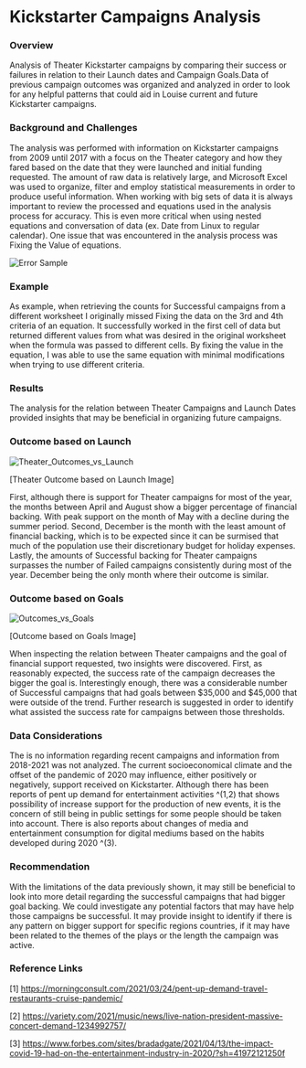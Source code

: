 # Kickstarter Campaigns Analysis  

### **Overview** ### 
Analysis of Theater Kickstarter campaigns by comparing their success or failures in relation to their Launch dates and Campaign Goals.Data of 
previous campaign outcomes was organized and analyzed in order to look for any helpful patterns that could aid in Louise current 
and future Kickstarter campaigns. 

### **Background and Challenges**
The analysis was performed with information on Kickstarter campaigns from 2009 until 2017 with a focus on the Theater category and how 
they fared based on the date that they were launched and initial funding requested. The amount of raw data is relatively large, and 
Microsoft Excel was used to organize, filter and employ statistical measurements in order to produce useful information. 
When working with big sets of data it is always important to review the processed and equations used in the analysis process for accuracy. 
This is even more critical when using nested equations and conversation of data (ex. Date from Linux to regular calendar). One issue that 
was encountered in the analysis process was Fixing the Value of equations. 

![Error Sample](https://user-images.githubusercontent.com/85839235/123565968-8879a980-d78c-11eb-9ccc-ffe8a7509833.png)

### Example
As example, when retrieving the counts for Successful campaigns from a different worksheet I originally missed Fixing the data on the 3rd 
and 4th criteria of an equation. It successfully worked in the first cell of data but returned different values from what was desired in the
original worksheet when the formula was passed to different cells. By fixing the value in the equation, I was able to use the same equation 
with minimal modifications when trying to use different criteria. 

### **Results**
The analysis for the relation between Theater Campaigns and Launch Dates provided insights that may be beneficial in organizing future campaigns. 

### Outcome based on Launch

![Theater_Outcomes_vs_Launch](https://user-images.githubusercontent.com/85839235/123565991-962f2f00-d78c-11eb-8b8c-abb58ac2471d.png)

[Theater Outcome based on Launch Image]

First, although there is support for Theater campaigns for most of the year, the months between April and August show a bigger percentage of 
financial backing. With peak support on the month of May with a decline during the summer period. Second, December is the month with the least 
amount of financial backing, which is to be expected since it can be surmised that much of the population use their discretionary budget for 
holiday expenses. Lastly, the amounts of Successful backing for Theater campaigns surpasses the number of Failed campaigns consistently during 
most of the year. December being the only month where their outcome is similar. 

### Outcome based on Goals

![Outcomes_vs_Goals](https://user-images.githubusercontent.com/85839235/123566001-9cbda680-d78c-11eb-887d-f37bc1937832.png)

[Outcome based on Goals Image]

When inspecting the relation between Theater campaigns and the goal of financial support requested, two insights were discovered. First, as 
reasonably expected, the success rate of the campaign decreases the bigger the goal is. Interestingly enough, there was a considerable number of 
Successful campaigns that had goals between $35,000 and $45,000 that were outside of the trend. Further research is suggested in order to identify 
what assisted the success rate for campaigns between those thresholds. 

### Data Considerations
The is no information regarding recent campaigns and information from 2018-2021 was not analyzed. The current socioeconomical climate and the 
offset of the pandemic of 2020 may influence, either positively or negatively, support received on Kickstarter. Although there has been reports 
of pent up demand for entertainment activities ^(1,2) that shows possibility of increase support for the production of new events, it is the concern 
of still being in public settings for some people should be taken into account. There is also reports about changes of media and entertainment 
consumption for digital mediums based on the habits developed during 2020 ^(3).  

### Recommendation
With the limitations of the data previously shown, it may still be beneficial to look into more detail regarding the successful campaigns that 
had bigger goal backing. We could investigate any potential factors that may have help those campaigns be successful. It may provide insight to 
identify if there is any pattern on bigger support for specific regions countries, if it may have been related to the themes of the plays or the 
length the campaign was active.

### Reference Links

[1] https://morningconsult.com/2021/03/24/pent-up-demand-travel-restaurants-cruise-pandemic/

[2] https://variety.com/2021/music/news/live-nation-president-massive-concert-demand-1234992757/

[3] https://www.forbes.com/sites/bradadgate/2021/04/13/the-impact-covid-19-had-on-the-entertainment-industry-in-2020/?sh=41972121250f


